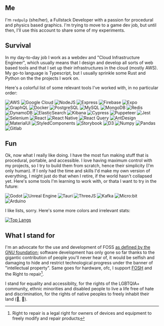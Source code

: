 ## Me
I'm `redpulp` (she/her), a Fullstack Developer with a passion for procedural and physics based graphics. I'm trying to move to a game dev job, but until then, I'll use this account to share some of my experiments.

## Survival
In my day-to-day job I work as a webdev and "Cloud Infrastructure Engineer", which usually means that I design and develop all sorts of web based tools and that I set up their infrastructures in the cloud (mostly AWS).
My go-to language is Typescript, but I usually sprinkle some Rust and Python on the the projects I work on.

Here's a colorful list of some relevant tools I've worked with, in no particular order:

![AWS](https://img.shields.io/badge/Amazon_AWS-FF9900?style=for-the-badge&logo=amazonaws&logoColor=white)
![Google Cloud](https://img.shields.io/badge/Google_Cloud-4285F4?style=for-the-badge&logo=google-cloud&logoColor=white)
![NodeJS](https://img.shields.io/badge/Node%20js-339933?style=for-the-badge&logo=nodedotjs&logoColor=white)
![Express](https://img.shields.io/badge/Express%20js-000000?style=for-the-badge&logo=express&logoColor=white)
![Firebase](https://img.shields.io/badge/firebase-ffca28?style=for-the-badge&logo=firebase&logoColor=black)
![Expo](https://img.shields.io/badge/Expo-1B1F23?style=for-the-badge&logo=expo&logoColor=white)
![GraphQL](https://img.shields.io/badge/GraphQl-E10098?style=for-the-badge&logo=graphql&logoColor=white)
![Docker](https://img.shields.io/badge/Docker-2CA5E0?style=for-the-badge&logo=docker&logoColor=white)
![PostgreSQL](https://img.shields.io/badge/PostgreSQL-316192?style=for-the-badge&logo=postgresql&logoColor=white)
![MySQL](https://img.shields.io/badge/MySQL-005C84?style=for-the-badge&logo=mysql&logoColor=white)
![MongoDB](https://img.shields.io/badge/MongoDB-4EA94B?style=for-the-badge&logo=mongodb&logoColor=white)
![Redis](https://img.shields.io/badge/redis-%23DD0031.svg?&style=for-the-badge&logo=redis&logoColor=white)
![DynamoDB](https://img.shields.io/badge/Amazon%20DynamoDB-4053D6?style=for-the-badge&logo=Amazon%20DynamoDB&logoColor=white)
![ElasticSearch](https://img.shields.io/badge/Elastic_Search-005571?style=for-the-badge&logo=elasticsearch&logoColor=white)
![Kibana](https://img.shields.io/badge/Kibana-005571?style=for-the-badge&logo=Kibana&logoColor=white)
![Cypress](https://img.shields.io/badge/Cypress-17202C?style=for-the-badge&logo=cypress&logoColor=white)
![Puppeteer](https://img.shields.io/badge/Puppeteer-40B5A4?style=for-the-badge&logo=Puppeteer&logoColor=white)
![Jest](https://img.shields.io/badge/Jest-C21325?style=for-the-badge&logo=jest&logoColor=white)
![Selenium](https://img.shields.io/badge/Selenium-43B02A?style=for-the-badge&logo=Selenium&logoColor=white)
![React](https://img.shields.io/badge/React-20232A?style=for-the-badge&logo=react&logoColor=61DAFB)
![React Native](https://img.shields.io/badge/React_Native-20232A?style=for-the-badge&logo=react&logoColor=61DAFB)
![React Query](https://img.shields.io/badge/React_Query-FF4154?style=for-the-badge&logo=ReactQuery&logoColor=white)
![AntDesign](https://img.shields.io/badge/Ant%20Design-1890FF?style=for-the-badge&logo=antdesign&logoColor=white)
![MaterialUI](https://img.shields.io/badge/Material%20UI-007FFF?style=for-the-badge&logo=mui&logoColor=white)
![StyledComponents](https://img.shields.io/badge/styled--components-DB7093?style=for-the-badge&logo=styled-components&logoColor=white)
![Storybook](https://img.shields.io/badge/storybook-FF4785?style=for-the-badge&logo=storybook&logoColor=white)
![D3](https://img.shields.io/badge/d3%20js-F9A03C?style=for-the-badge&logo=d3.js&logoColor=white)
![Numpy](https://img.shields.io/badge/Numpy-777BB4?style=for-the-badge&logo=numpy&logoColor=white)
![Pandas](https://img.shields.io/badge/Pandas-2C2D72?style=for-the-badge&logo=pandas&logoColor=white)
![Gitlab](https://img.shields.io/badge/GitLab-330F63?style=for-the-badge&logo=gitlab&logoColor=white)

## Fun
Ok, now what I really like doing. I have the most fun making stuff that is procedural, portable, and accessible. I love having maximum control with my projects, so I try to build them from scratch, hence their simplicity (I'm only human).
If I only had the time and skills I'd make my own version of everything, I might just do that when I retire, if the world hasn't collapsed yet. Here's some tools I'm learning to work with, or thata I want to try in the future:

![Godot](https://img.shields.io/badge/Godot-478CBF?style=for-the-badge&logo=GodotEngine&logoColor=white)
![Unreal Engine](https://img.shields.io/badge/-Unreal%20Engine-313131?style=for-the-badge&logo=unreal-engine&logoColor=white)
![Tauri](https://img.shields.io/badge/Tauri-FFC131?style=for-the-badge&logo=Tauri&logoColor=white)
![ThreeJS](https://img.shields.io/badge/ThreeJs-black?style=for-the-badge&logo=three.js&logoColor=white)
![Kafka](https://img.shields.io/badge/Apache_Kafka-231F20?style=for-the-badge&logo=apache-kafka&logoColor=white)
![Micro:bit](https://img.shields.io/badge/micro:bit-00ED00?style=for-the-badge&logo=micro:bit&logoColor=white)
![Arduino](https://img.shields.io/badge/Arduino-00979D?style=for-the-badge&logo=Arduino&logoColor=white)

I like lists, sorry. Here's some more colors and irrelevant stats:

[![Top Langs](https://github-readme-stats.vercel.app/api/top-langs/?username=redpulp&layout=donut&theme=tokyonight)](https://github.com/anuraghazra/github-readme-stats)

## What I stand for

I'm an advocate for the use and development of FOSS [as defined by the GNU foundation](https://www.gnu.org/philosophy/free-sw.html); software development has only gone so far thanks to the gigantic contribution of people you'll never hear of, it would be selfish and damaging to hide and restrict technological progress under the banner of "intellectual property". Same goes for hardware, ofc, I support [FOSH](https://opensource.com/resources/what-open-hardware?src=open_hardware_resources_menu1) and the Right to repair[^1].

I stand for equality and accessiblity, for the rights of the LGBTQIA+ community, ethnic minorities and disabled people to live a life free of hate and discrimination, for the rights of native peoples to freely inhabit their land (🍉, 🌺).



[^1]: Right to repair is a legal right for owners of devices and equipment to freely modify and repair products

